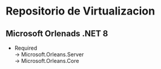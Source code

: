 # Repositorio de Virtualizacion

## Microsoft Orlenads .NET 8
  * Required </br>
    -> Microsoft.Orleans.Server </br>
    -> Microsoft.Orleans.Core
  
